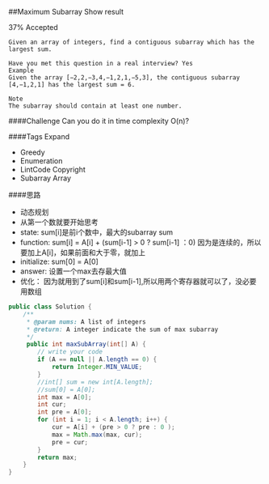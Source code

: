 ##Maximum Subarray Show result

37% Accepted

	Given an array of integers, find a contiguous subarray which has the largest sum.

	Have you met this question in a real interview? Yes
	Example
	Given the array [−2,2,−3,4,−1,2,1,−5,3], the contiguous subarray [4,−1,2,1] has the largest sum = 6.

	Note
	The subarray should contain at least one number.

####Challenge
Can you do it in time complexity O(n)?

####Tags Expand
- Greedy
- Enumeration
- LintCode Copyright
- Subarray Array

####思路
- 动态规划
- 从第一个数就要开始思考
- state: sum[i]是前i个数中，最大的subarray sum
- function: sum[i] = A[i] + (sum[i-1] > 0 ? sum[i-1] ：0) 因为是连续的，所以要加上A[i]，如果前面和大于零，就加上
- initialize: sum[0] = A[0]
- answer: 设置一个max去存最大值
- 优化： 因为就用到了sum[i]和sum[i-1],所以用两个寄存器就可以了，没必要用数组

```java
public class Solution {
    /**
     * @param nums: A list of integers
     * @return: A integer indicate the sum of max subarray
     */
     public int maxSubArray(int[] A) {
        // write your code
        if (A == null || A.length == 0) {
            return Integer.MIN_VALUE;
        }
        //int[] sum = new int[A.length];
        //sum[0] = A[0];
        int max = A[0];
        int cur;
        int pre = A[0];
        for (int i = 1; i < A.length; i++) {
            cur = A[i] + (pre > 0 ? pre : 0 );
            max = Math.max(max, cur);
            pre = cur;
        }
        return max;
    }
}

```
